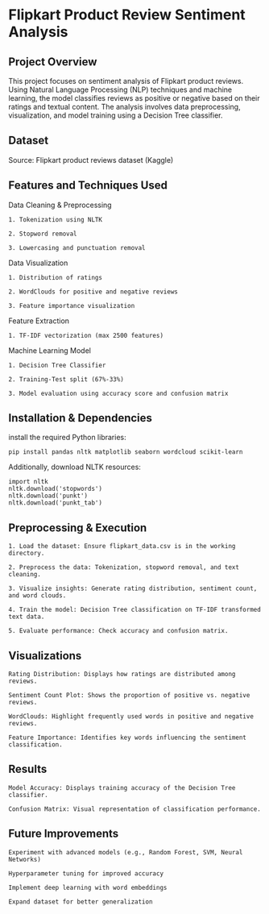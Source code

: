 
# Flipkart Product Review Sentiment Analysis



## Project Overview
This project focuses on sentiment analysis of Flipkart product reviews. Using Natural Language Processing (NLP) techniques and machine learning, the model classifies reviews as positive or negative based on their ratings and textual content. The analysis involves data preprocessing, visualization, and model training using a Decision Tree classifier.
## Dataset
Source: Flipkart product reviews dataset (Kaggle)
## Features and Techniques Used
 Data Cleaning & Preprocessing

    1. Tokenization using NLTK

    2. Stopword removal

    3. Lowercasing and punctuation removal

Data Visualization

    1. Distribution of ratings

    2. WordClouds for positive and negative reviews

    3. Feature importance visualization

Feature Extraction

    1. TF-IDF vectorization (max 2500 features)

Machine Learning Model

    1. Decision Tree Classifier

    2. Training-Test split (67%-33%)

    3. Model evaluation using accuracy score and confusion matrix
## Installation & Dependencies
install the required Python libraries:

    pip install pandas nltk matplotlib seaborn wordcloud scikit-learn
Additionally, download NLTK resources:

    import nltk
    nltk.download('stopwords')
    nltk.download('punkt')    
    nltk.download('punkt_tab')
## Preprocessing & Execution

    1. Load the dataset: Ensure flipkart_data.csv is in the working directory.

    2. Preprocess the data: Tokenization, stopword removal, and text cleaning.

    3. Visualize insights: Generate rating distribution, sentiment count, and word clouds.

    4. Train the model: Decision Tree classification on TF-IDF transformed text data.

    5. Evaluate performance: Check accuracy and confusion matrix.
## Visualizations

    Rating Distribution: Displays how ratings are distributed among reviews.

    Sentiment Count Plot: Shows the proportion of positive vs. negative reviews.

    WordClouds: Highlight frequently used words in positive and negative reviews.

    Feature Importance: Identifies key words influencing the sentiment classification.
## Results
    Model Accuracy: Displays training accuracy of the Decision Tree classifier.

    Confusion Matrix: Visual representation of classification performance.
## Future Improvements
    Experiment with advanced models (e.g., Random Forest, SVM, Neural Networks)

    Hyperparameter tuning for improved accuracy

    Implement deep learning with word embeddings

    Expand dataset for better generalization